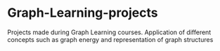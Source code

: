 # Graph-Learning-projects
Projects made during Graph Learning courses. Application of different concepts such as graph energy and representation of graph structures
